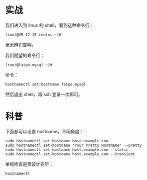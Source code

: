 # 实战
我们进入到 linux 的 shell，看到这种命令行：
```
[root@VM-12-15-centos ~]#
```
毫无辨识度啊。

我们期望的命令行：
```
[root@fatpo.mysql ~]#
```

命令：
```
hostnamectl set-hostname fatpo.mysql
```

然后退出 shell，再 ssh 登录一次即可。



# 科普
下面都可以设置 hostname，不同角度：
```
sudo hostnamectl set-hostname host.example.com
sudo hostnamectl set-hostname "Your Pretty HostName" --pretty
sudo hostnamectl set-hostname host.example.com --static
sudo hostnamectl set-hostname host.example.com --transient
```
单纯检查是否设计完毕：
```
hostnamectl
```
